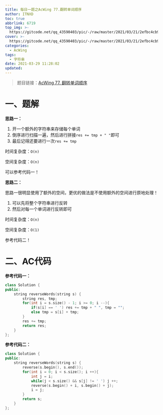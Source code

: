 ```yaml
---
title: 每日一题之AcWing 77.翻转单词顺序
author: ITNXD
toc: true
abbrlink: 6719
top_img: >-
  https://gitcode.net/qq_43590403/pic/-/raw/master/2021/03/21/2efbc4cb93b487fd05b4faaa113a1b7d.png
cover: >-
  https://gitcode.net/qq_43590403/pic/-/raw/master/2021/03/21/2efbc4cb93b487fd05b4faaa113a1b7d.png
categories:
  - AcWing
tags:
  - 字符串
date: 2021-03-29 11:28:02
updated:
---
```








> 题目链接：[AcWing 77. 翻转单词顺序](https://www.acwing.com/activity/content/problem/content/3776/1/)



# 一、题解







**思路一：**



1. 开一个额外的字符串来存储每个单词
2. 倒序进行扫描一遍，然后进行拼接`res += tmp + " "`即可
3. 最后记得还要进行一次`res += tmp`



时间复杂度：`O(n)`

空间复杂度：`O(n)`



可以参考代码一！



**思路二：** 



思路一很明显使用了额外的空间，更优的做法是不使用额外的空间进行原地处理！

1. 可以先将整个字符串进行反转
2. 然后对每一个单词进行反转即可





时间复杂度：`O(n)`

空间复杂度：`O(1)`



参考代码二！











# 二、AC代码



**参考代码一：**



```c++
class Solution {
public:
    string reverseWords(string s) {
        string res, tmp;
        for(int i = s.size() - 1; i >= 0; i --){
            if(s[i] == ' ') res += tmp + " ", tmp = "";
            else tmp = s[i] + tmp;
        }
        res += tmp;
        return res;
    }
};
```





**参考代码二：**



```c++
class Solution {
public:
    string reverseWords(string s) {
        reverse(s.begin(), s.end());
        for(int i = 0; i < s.size(); i ++){
            int j = i;
            while(j < s.size() && s[j] != ' ') j ++;
            reverse(s.begin() + i, s.begin() + j);
            i = j;
        }
        return s;
    }
};
```

